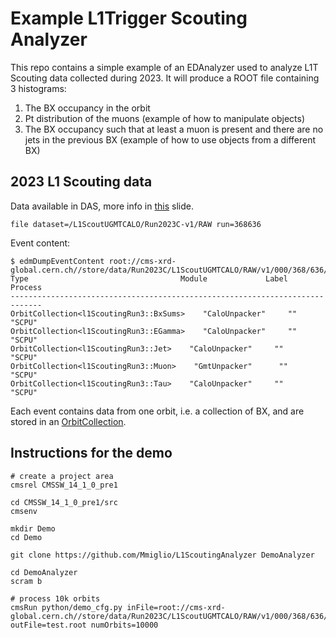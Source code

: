 # Example L1Trigger Scouting Analyzer

This repo contains a simple example of an EDAnalyzer used to analyze L1T Scouting data collected during 2023.
It will produce a ROOT file containing 3 histograms:
1. The BX occupancy in the orbit
2. Pt distribution of the muons (example of how to manipulate objects)
3. The BX occupancy such that at least a muon is present and there are no jets in the previous BX (example of how to use objects from a different BX)

## 2023 L1 Scouting data
Data available in DAS, more info in [this](https://mattermost.web.cern.ch/cms-l1-scouting/channels/town-square) slide.
```
file dataset=/L1ScoutUGMTCALO/Run2023C-v1/RAW run=368636
```

Event content:
```
$ edmDumpEventContent root://cms-xrd-global.cern.ch//store/data/Run2023C/L1ScoutUGMTCALO/RAW/v1/000/368/636/00000/run368636_ls0400.root
Type                                  Module             Label     Process   
-----------------------------------------------------------------------------
OrbitCollection<l1ScoutingRun3::BxSums>    "CaloUnpacker"     ""        "SCPU"    
OrbitCollection<l1ScoutingRun3::EGamma>    "CaloUnpacker"     ""        "SCPU"    
OrbitCollection<l1ScoutingRun3::Jet>    "CaloUnpacker"     ""        "SCPU"    
OrbitCollection<l1ScoutingRun3::Muon>    "GmtUnpacker"      ""        "SCPU"    
OrbitCollection<l1ScoutingRun3::Tau>    "CaloUnpacker"     ""        "SCPU"
```

Each event contains data from one orbit, i.e. a collection of BX, and are stored in an [OrbitCollection](https://github.com/cms-sw/cmssw/blob/master/DataFormats/L1Scouting/interface/OrbitCollection.h).

## Instructions for the demo

```
# create a project area
cmsrel CMSSW_14_1_0_pre1 

cd CMSSW_14_1_0_pre1/src
cmsenv

mkdir Demo
cd Demo

git clone https://github.com/Mmiglio/L1ScoutingAnalyzer DemoAnalyzer

cd DemoAnalyzer
scram b

# process 10k orbits
cmsRun python/demo_cfg.py inFile=root://cms-xrd-global.cern.ch//store/data/Run2023C/L1ScoutUGMTCALO/RAW/v1/000/368/636/00000/run368636_ls0400.root outFile=test.root numOrbits=10000
```

